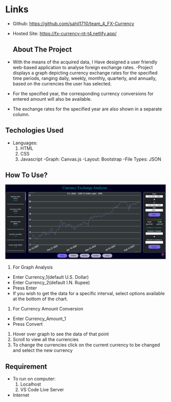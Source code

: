 # Links

-   Github: <https://github.com/sahil1710/team_4_FX-Currency>

-   Hosted Site: <https://fx-currency-nt-t4.netlify.app/>

    ## About The Project

-   With the means of the acquired data, I Have designed a user
    friendly web-based application to analyse foreign exchange rates.
    -Project displays a graph depicting currency exchange rates for
    the specified time periods, ranging daily, weekly, monthly,
    quarterly, and annually, based on the currencies the user has
    selected.

-   For the specified year, the corresponding currency conversions for
    entered amount will also be available.

-   The exchange rates for the specified year are also shown in a
    separate column.

## Techologies Used

-   Languages:
    1.  HTML
    2.  CSS
    3.  Javascript -Graph: Canvas.js -Layout: Bootstrap -File Types:
        JSON

## How To Use?

![image.png](./image.png)

1.  For Graph Analysis

-   Enter Currency_1(default U.S. Dollar)
-   Enter Currency_2(default I.N. Rupee)
-   Press Enter
-   If you wish to get the data for a specific interval, select options
    available at the bottom of the chart.

1.  For Currency Amount Conversion

-   Enter Currency_Amount_1
-   Press Convert

1.  Hover over graph to see the data of that point
2.  Scroll to view all the currencies
3.  To change the currencies click on the current currency to be changed
    and select the new currency

## Requirement 

-   To run on computer:
    1.  Localhost
    2.  VS Code Live Server
-   Internet
